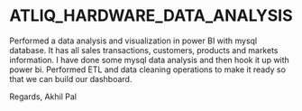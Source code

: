 # ATLIQ_HARDWARE_DATA_ANALYSIS

Performed a data analysis and visualization in power BI with mysql database. It has all sales transactions, customers, products and markets information. I have done some mysql data analysis and then hook it up with power bi.
Performed ETL and data cleaning operations to make it ready so that we can build our dashboard. 
 
Regards,
Akhil Pal
